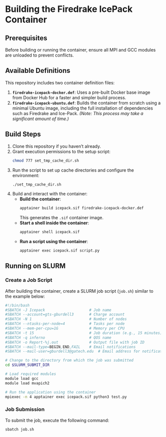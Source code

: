 # Building the Firedrake IcePack Container

## Prerequisites
Before building or running the container, ensure all MPI and GCC modules are unloaded to prevent conflicts.

## Available Definitions
This repository includes two container definition files:

1. **`firedrake-icepack-docker.def`**: Uses a pre-built Docker base image from Docker Hub for a faster and simpler build process.
2. **`firedrake-icepack-ubuntu.def`**: Builds the container from scratch using a minimal Ubuntu image, including the full installation of dependencies such as Firedrake and Ice-Pack. *(Note: This process may take a significant amount of time.)*

## Build Steps
1. Clone this repository if you haven’t already.
2. Grant execution permissions to the setup script:
   ```bash
   chmod 777 set_tmp_cache_dir.sh
   ```
3. Run the script to set up cache directories and configure the environment:
   ```bash
   ./set_tmp_cache_dir.sh
   ```
4. Build and interact with the container:
   - **Build the container**:
     ```bash
     apptainer build icepack.sif firedrake-icepack-docker.def
     ```
     This generates the `.sif` container image.
   - **Start a shell inside the container**:
     ```bash
     apptainer shell icepack.sif
     ```
   - **Run a script using the container**:
     ```bash
     apptainer exec icepack.sif script.py
     ```

## Running on SLURM

### Create a Job Script
After building the container, create a SLURM job script (`job.sh`) similar to the example below:

```bash
#!/bin/bash
#SBATCH -J Icepack                    # Job name
#SBATCH --account=gts-gburdell3       # Charge account
#SBATCH -N 1                          # Number of nodes
#SBATCH --ntasks-per-node=4           # Tasks per node
#SBATCH --mem-per-cpu=1G              # Memory per CPU
#SBATCH -t 15                         # Job duration (e.g., 15 minutes)
#SBATCH -q inferno                    # QOS name
#SBATCH -o Report-%j.out              # Output file with job ID
#SBATCH --mail-type=BEGIN,END,FAIL    # Email notifications
#SBATCH --mail-user=gburdell3@gatech.edu  # Email address for notifications

# Change to the directory from which the job was submitted
cd $SLURM_SUBMIT_DIR

# Load required modules
module load gcc
module load mvapich2

# Run the application using the container
mpiexec -n 4 apptainer exec icepack.sif python3 test.py
```

### Job Submission
To submit the job, execute the following command:
```bash
sbatch job.sh
```
